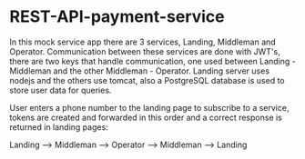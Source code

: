 # REST-API-payment-service
In this mock service app there are 3 services, Landing, Middleman and Operator. Communication between these services are done with JWT's, there are two keys that handle communication, one used between Landing - Middleman and the other Middleman - Operator.
Landing server uses nodejs and the others use tomcat, also a PostgreSQL database is used to store user data for queries. 

User enters a phone number to the landing page to subscribe to a service,
tokens are created and forwarded in this order and a correct response is returned in landing pages:

Landing --> Middleman --> Operator --> Middleman --> Landing
